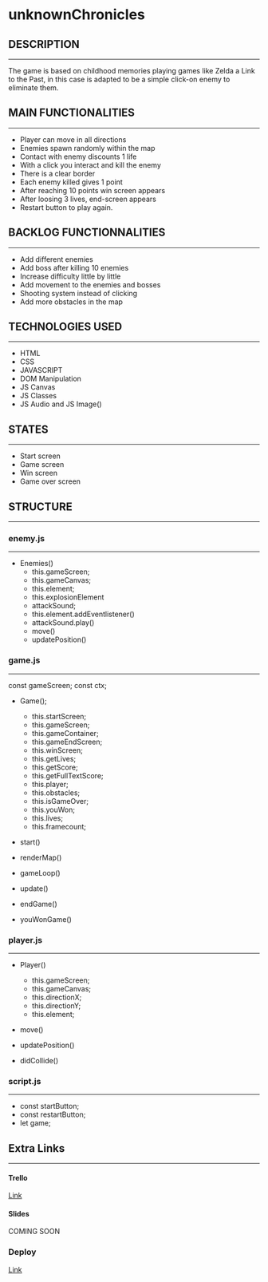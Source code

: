 # unknownChronicles

## DESCRIPTION

---

The game is based on childhood memories playing games like Zelda a Link to the Past, in this case is adapted to be a simple click-on enemy to eliminate them.

## MAIN FUNCTIONALITIES

---

- Player can move in all directions
- Enemies spawn randomly within the map
- Contact with enemy discounts 1 life
- With a click you interact and kill the enemy
- There is a clear border
- Each enemy killed gives 1 point
- After reaching 10 points win screen appears
- After loosing 3 lives, end-screen appears
- Restart button to play again.

## BACKLOG FUNCTIONNALITIES

---

- Add different enemies
- Add boss after killing 10 enemies
- Increase difficulty little by little
- Add movement to the enemies and bosses
- Shooting system instead of clicking
- Add more obstacles in the map

## TECHNOLOGIES USED

---

- HTML
- CSS
- JAVASCRIPT
- DOM Manipulation
- JS Canvas
- JS Classes
- JS Audio and JS Image()

## STATES

---

- Start screen
- Game screen
- Win screen
- Game over screen

## STRUCTURE

---

### enemy.js

---

- Enemies()
  - this.gameScreen;
  - this.gameCanvas;
  - this.element;
  - this.explosionElement
  - attackSound;
  - this.element.addEventlistener()
  - attackSound.play()
  - move()
  - updatePosition()

### game.js

---

const gameScreen;
const ctx;

- Game();

  - this.startScreen;
  - this.gameScreen;
  - this.gameContainer;
  - this.gameEndScreen;
  - this.winScreen;
  - this.getLives;
  - this.getScore;
  - this.getFullTextScore;
  - this.player;
  - this.obstacles;
  - this.isGameOver;
  - this.youWon;
  - this.lives;
  - this.framecount;

- start()
- renderMap()
- gameLoop()
- update()
- endGame()
- youWonGame()

### player.js

---

- Player()

  - this.gameScreen;
  - this.gameCanvas;
  - this.directionX;
  - this.directionY;
  - this.element;

- move()
- updatePosition()
- didCollide()

### script.js

---

- const startButton;
- const restartButton;
- let game;

## Extra Links

---

#### Trello

[Link](https://trello.com/b/aRvIWKnM/game-project)

#### Slides

COMING SOON

### Deploy

[Link](https://jswears.github.io/unknownChronicles/)

